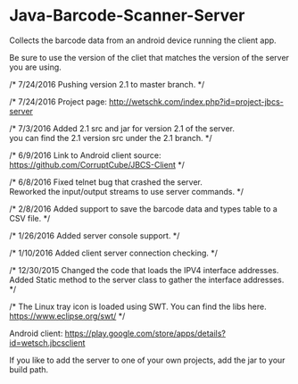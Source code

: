 # Java-Barcode-Scanner-Server
Collects the barcode data from an android device running the client app.  

Be sure to use the version of the cliet that matches the version of the server you are using.

/*
7/24/2016
Pushing version 2.1 to master branch.
*/

/*
7/24/2016
Project page: http://wetschk.com/index.php?id=project-jbcs-server

/*
7/3/2016
Added 2.1 src and jar for version 2.1 of the server.  
you can find the 2.1 version src under the 2.1 branch.
*/

/*
6/9/2016
Link to Android client source: https://github.com/CorruptCube/JBCS-Client
*/

/*
6/8/2016
Fixed telnet bug that crashed the server.  
Reworked the input/output streams to use server commands.
*/


/*
2/8/2016
Added support to save the barcode data and types table to a CSV file.
*/

/*
1/26/2016
Added server console support.
*/

/*
1/10/2016
Added client server connection checking.
*/

/*
12/30/2015 
Changed the code that loads the IPV4 interface addresses.
Added Static method to the server class to gather the interface addresses.
*/


/*
     The Linux tray icon is loaded using SWT.  You can find the libs here.
https://www.eclipse.org/swt/
*/

Android client:
https://play.google.com/store/apps/details?id=wetsch.jbcsclient

If you like to add the server to one of your own projects, add the jar to your build path.
